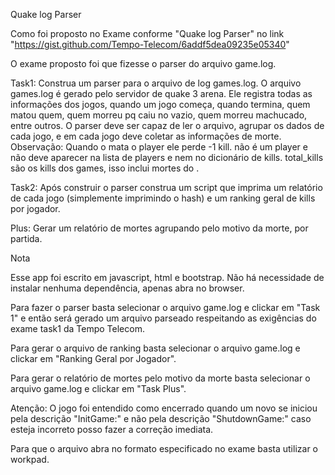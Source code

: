 Quake log Parser

Como foi proposto no Exame conforme "Quake log Parser" no link "https://gist.github.com/Tempo-Telecom/6addf5dea09235e05340"

O exame proposto foi que fizesse o parser do arquivo game.log.

Task1:
Construa um parser para o arquivo de log games.log.
O arquivo games.log é gerado pelo servidor de quake 3 arena. Ele registra todas as informações dos jogos, quando um jogo começa, quando termina, quem matou quem, quem morreu pq caiu no vazio, quem morreu machucado, entre outros.
O parser deve ser capaz de ler o arquivo, agrupar os dados de cada jogo, e em cada jogo deve coletar as informações de morte.
Observação:
Quando o <world> mata o player ele perde -1 kill.
<world> não é um player e não deve aparecer na lista de players e nem no dicionário de kills.
total_kills são os kills dos games, isso inclui mortes do <world>.

Task2:
Após construir o parser construa um script que imprima um relatório de cada jogo (simplemente imprimindo o hash) e um ranking geral de kills por jogador.

Plus:
Gerar um relatório de mortes agrupando pelo motivo da morte, por partida.


Nota

Esse app foi escrito em javascript, html e bootstrap.
Não há necessidade de instalar nenhuma dependência, apenas abra no browser.

Para fazer o parser basta selecionar o arquivo game.log e clickar em "Task 1"
e então será gerado um arquivo parseado respeitando as exigências do exame task1 da Tempo Telecom.

Para gerar o arquivo de ranking basta selecionar o arquivo game.log e clickar em "Ranking Geral por Jogador".

Para gerar o relatório de mortes pelo motivo da morte basta selecionar o arquivo game.log e clickar em "Task Plus".

Atenção:
O jogo foi entendido como encerrado quando um novo se iniciou pela descrição "InitGame:"
e não pela descrição "ShutdownGame:" caso esteja incorreto posso fazer a correção imediata.

Para que o arquivo abra no formato especificado no exame basta utilizar o workpad.
